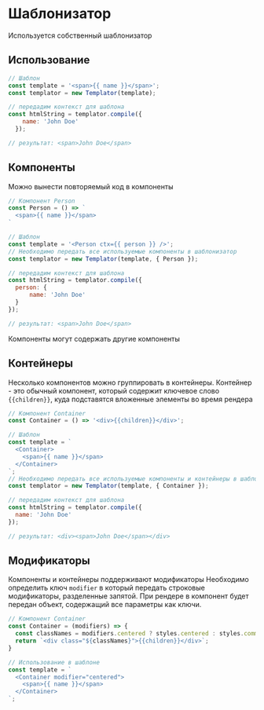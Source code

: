 # Шаблонизатор
Используется собственный шаблонизатор

## Использование
```javascript
// Шаблон
const template = '<span>{{ name }}</span>';
const templator = new Templator(template);

// передадим контекст для шаблона
const htmlString = templator.compile({
    name: 'John Doe'
  });

// результат: <span>John Doe</span>
```

## Компоненты
Можно вынести повторяемый код в компоненты

```javascript
// Компонент Person
const Person = () => `
  <span>{{ name }}</span>
`

// Шаблон
const template = '<Person ctx={{ person }} />';
// Необходимо передать все используемые компоненты в шаблонизатор
const templator = new Templator(template, { Person });

// передадим контекст для шаблона
const htmlString = templator.compile({
  person: {
      name: 'John Doe'
  }
});

// результат: <span>John Doe</span>
```

Компоненты могут содержать другие компоненты

## Контейнеры
Несколько компонентов можно группировать в контейнеры. Контейнер - это обычный компонент, который содержит ключевое слово `{{children}}`, куда подставятся вложенные элементы во время рендера

```javascript
// Компонент Container
const Container = () => '<div>{{children}}</div>';

// Шаблон
const template = `
  <Container>
    <span>{{ name }}</span>
  </Container>
`;
// Необходимо передать все используемые компоненты и контейнеры в шаблонизатор
const templator = new Templator(template, { Container });

// передадим контекст для шаблона
const htmlString = templator.compile({
  name: 'John Doe'
});

// результат: <div><span>John Doe</span></div>
```

## Модификаторы
Компоненты и контейнеры поддерживают модификаторы
Необходимо определить ключ `modifier` в который передать строковые модификаторы, разделенные запятой. При рендере в компонент будет передан объект, содержащий все параметры как ключи.

```javascript
// Компонент Container
const Container = (modifiers) => {
  const classNames = modifiers.centered ? styles.centered : styles.common;
  return `<div class="${classNames}">{{children}}</div>`;
}

// Использование в шаблоне
const template = `
  <Container modifier="centered">
    <span>{{ name }}</span>
  </Container>
`;
```